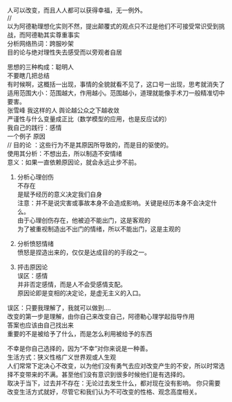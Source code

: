 人可以改变，而且人人都可以获得幸福，无一例外。  
//  
以为阿德勒理想化实则不然，提出颠覆式的观点只不过是他们不可接受常识受到挑战，而阿德勒其实尊重事实  
分析网络热词：跨服吵架  
目的论与绝对理性失去感受而以旁观者自居

思想的三种构成：聪明人  
不要瞎几把总结  
有时候啊，这概括一出现，事情的全貌就看不见了，这口号一出现，思考就消失了  
适用范围大小：范围越大，作用越小。范围越小，道理就能像手术刀一般精准切中要害。  
张雪峰 我这样的人 舆论越公众之下越收敛  
严谨性与什么变量成正比（数学模型的应用，也是反应试的）  
我自己的践行：感情  
一个例子 原因  
//
目的论 ：这些行为不是其原因所导致的，而是目的驱使的。  
使用其分析：不想出去，所以制造不安情绪  
意义：如果一直依赖原因论，就会永远止步不前。

1. 分析心理创伤  
   不存在  
   是赋予经历的意义决定我们自身  
   注意：并不是说灾害或事故本身不会造成影响。关键是经历本身不会决定什么。  
   由于心理创伤存在，他被迫不能出门，这是客观的  
   为了被重视制造出不出门的情绪，所以不能出门，这是主观的

2. 分析愤怒情绪  
   愤怒是捏造出来的，仅仅是达成目的的手段之一。

3. 抨击原因论  
   误区：感情  
   并非否定感情，而是人不会受感情支配。  
   原因论即是变相的决定论，是虚无主义的入口。

误区：只要我理解了，我就可以做到....  
改变的第一步是理解，由你自己来改变自己，阿德勒心理学起指导作用  
答案也应该由自己找出来  
 重要的不是被给予了什么，而是怎么利用被给予的东西

不幸是你自己选择的，因为“不幸”对你来说是一种善。  
生活方式：狭义性格广义世界观或人生观  
人们常常下定决心不改变，以为他们没有勇气去应对改变产生的不安，所以时常选择不变带来的不满。甚至他们没有意识到很多时候他们是有选择的。  
取决于当下，过去并不存在：无论过去发生什么，都对现在没有影响。
你只需要改变生活方式就好，尽管它和我们认为不可改变的性格、观念高度相关。
